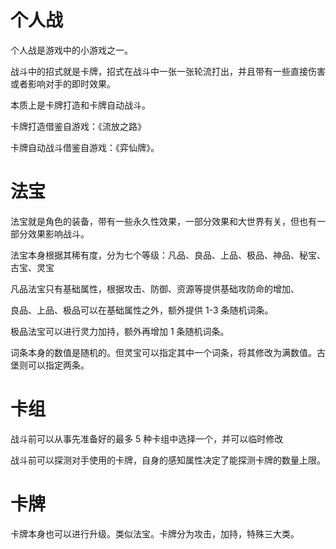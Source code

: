 # 个人战

个人战是游戏中的小游戏之一。

战斗中的招式就是卡牌，招式在战斗中一张一张轮流打出，并且带有一些直接伤害或者影响对手的即时效果。

本质上是卡牌打造和卡牌自动战斗。

卡牌打造借鉴自游戏：《流放之路》

卡牌自动战斗借鉴自游戏：《弈仙牌》。

# 法宝

法宝就是角色的装备，带有一些永久性效果，一部分效果和大世界有关，但也有一部分效果影响战斗。

法宝本身根据其稀有度，分为七个等级：凡品、良品、上品、极品、神品、秘宝、古宝、灵宝

凡品法宝只有基础属性，根据攻击、防御、资源等提供基础攻防命的增加、

良品、上品、极品可以在基础属性之外，额外提供 1-3 条随机词条。

极品法宝可以进行灵力加持，额外再增加 1 条随机词条。

词条本身的数值是随机的。但灵宝可以指定其中一个词条，将其修改为满数值。古堡则可以指定两条。

# 卡组

战斗前可以从事先准备好的最多 5 种卡组中选择一个，并可以临时修改

战斗前可以探测对手使用的卡牌，自身的感知属性决定了能探测卡牌的数量上限。

# 卡牌

卡牌本身也可以进行升级。类似法宝。卡牌分为攻击，加持，特殊三大类。
